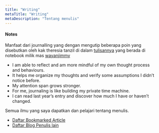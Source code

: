 ```yaml
---
title: "Writing"
metaTitle: "Writing"
metaDescription: "Tentang menulis"
---
```


#### Notes
Manfaat dari journalling yang dengan mengutip beberapa poin yang disebutkan oleh kak theresia tanzil di dalam [tulisannya](http://proses.id/journaling/) yang berada di notebook milik mas [wayanjimmy](https://notebook.wayanjimmy.xyz/writing)
- I am able to reflect and am more mindful of my own thought process and behaviours.
- It helps me organize my thoughts and verify some assumptions I didn’t notice before.
- My attention span grows stronger.
- For me, journaling is like building my private time machine.
- I can read last year’s entry and discover how much I have or haven’t changed.

Semua ilmu yang saya dapatkan dan pelajari tentang menulis.
- [Daftar Bookmarked Article](https://notebook.wahudamon.com/writing/articles)
- [Daftar Blog Penulis lain](https://notebook.wahudamon.com/writing/writers)